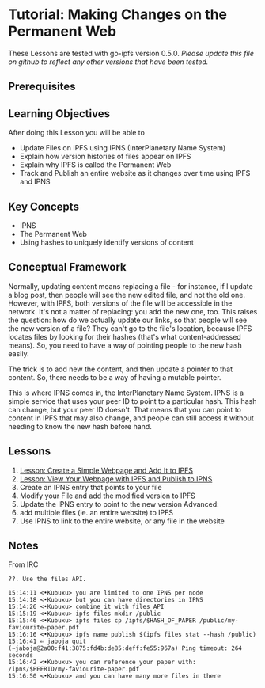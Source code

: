 # Tutorial: Making Changes on the Permanent Web

These Lessons are tested with go-ipfs version 0.5.0. _Please update this file on github to reflect any other versions that have been tested._

## Prerequisites

## Learning Objectives
After doing this Lesson you will be able to
* Update Files on IPFS using IPNS (InterPlanetary Name System)
* Explain how version histories of files appear on IPFS
* Explain why IPFS is called the Permanent Web
* Track and Publish an entire website as it changes over time using IPFS and IPNS

## Key Concepts
* IPNS
* The Permanent Web
* Using hashes to uniquely identify versions of content

## Conceptual Framework

Normally, updating content means replacing a file - for instance, if I update a blog post, then people will see the new edited file, and not the old one.
However, with IPFS, both versions of the file will be accessible in the network. It's not a matter of replacing: you add the new one, too. This raises the question: how do we actually update our links, so that people will see the new version of a file? They can't go to the file's location, because IPFS locates files by looking for their hashes (that's what content-addressed means). So, you need to have a way of pointing people to the new hash easily.

The trick is to add new the content, and then update a pointer to that content. So, there needs to be a way of having a mutable pointer.

This is where IPNS comes in, the InterPlanetary Name System. IPNS is a simple service that uses your peer ID to point to a particular hash. This hash can change, but your peer ID doesn't. That means that you can point to content in IPFS that may also change, and people can still access it without needing to know the new hash before hand.

## Lessons

1. [Lesson: Create a Simple Webpage and Add It to IPFS](/publishing-changes/lessons/create-webpage.md)
2. [Lesson: View Your Webpage with IPFS and Publish to IPNS](/publishing-changes/lessons/view-and-publish.md)
3. Create an IPNS entry that points to your file
4. Modify your File and add the modified version to IPFS
5. Update the IPNS entry to point to the new version
Advanced:
7. add multiple files (ie. an entire website) to IPFS
8. Use IPNS to link to the entire website, or any file in the website

## Notes

From IRC
```
??. Use the files API.

15:14:11 <•Kubuxu> you are limited to one IPNS per node
15:14:18 <•Kubuxu> but you can have directories in IPNS
15:14:26 <•Kubuxu> combine it with files API
15:15:19 <•Kubuxu> ipfs files mkdir /public
15:15:46 <•Kubuxu> ipfs files cp /ipfs/$HASH_OF_PAPER /public/my-faviourite-paper.pdf
15:16:16 <•Kubuxu> ipfs name publish $(ipfs files stat --hash /public)
15:16:41 ⇐ jaboja quit (~jaboja@2a00:f41:3875:fd4b:de85:deff:fe55:967a) Ping timeout: 264 seconds
15:16:42 <•Kubuxu> you can reference your paper with: /ipns/$PEERID/my-faviourite-paper.pdf
15:16:50 <•Kubuxu> and you can have many more files in there
```
